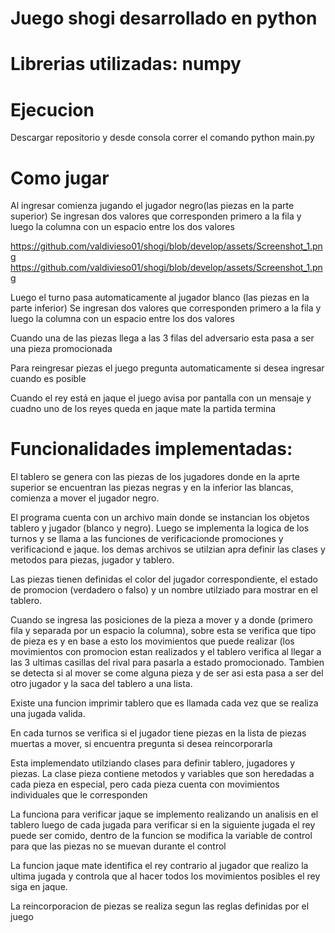 # Juego shogi desarrollado en python 

# Librerias utilizadas: numpy

# Ejecucion

Descargar repositorio y desde consola correr el comando python main.py

# Como jugar

Al ingresar comienza jugando el jugador negro(las piezas en la parte superior)
Se ingresan dos valores que corresponden primero a la fila y luego la columna con un espacio entre los dos valores

https://github.com/valdivieso01/shogi/blob/develop/assets/Screenshot_1.png
https://github.com/valdivieso01/shogi/blob/develop/assets/Screenshot_1.png

Luego el turno pasa automaticamente al jugador blanco (las piezas en la parte inferior)
Se ingresan dos valores que corresponden primero a la fila y luego la columna con un espacio entre los dos valores

Cuando una de las piezas llega a las 3 filas del adversario esta pasa a ser una pieza promocionada

Para reingresar piezas el juego pregunta automaticamente si desea ingresar cuando es posible

Cuando el rey está en jaque el juego avisa por pantalla con un mensaje y cuadno uno de los reyes queda en jaque mate la partida termina

# Funcionalidades implementadas:

<p>

El tablero se genera con las piezas de los jugadores donde en la aprte superior se encuentran las piezas negras y en la inferior las blancas, comienza a mover el jugador negro.

El programa cuenta con un archivo main donde se instancian los objetos tablero y jugador (blanco y negro). Luego se implementa la logica de los turnos y se llama a las funciones de verificacionde promociones y verificaciond e jaque. los demas archivos se utilzian apra definir las clases y metodos  para piezas, jugador y tablero.

Las piezas tienen definidas el color del jugador correspondiente, el estado de promocion (verdadero o falso) y un nombre utilziado para mostrar en el tablero.

Cuando se ingresa las posiciones de la pieza a mover y a donde (primero fila y separada por un espacio la columna), sobre esta se verifica que tipo de pieza es y en base a esto los movimientos que puede realizar (los movimientos con promocion estan realizados y el tablero verifica al llegar a las 3 ultimas casillas del rival para pasarla a estado promocionado. Tambien se detecta si al mover se come alguna pieza y de ser asi esta pasa a ser del otro jugador y la saca del tablero a una lista.

Existe una funcion imprimir tablero que es llamada cada vez que se realiza una jugada valida.

En cada turnos se verifica si el jugador tiene piezas en la lista de piezas muertas a mover, si encuentra pregunta si desea reincorporarla

Esta implemendato utilziando clases para definir tablero, jugadores y piezas. La clase pieza contiene metodos y variables que son heredadas a cada pieza en especial, pero cada pieza cuenta con movimientos individuales que le corresponden

La funciona para verificar jaque se implemento realizando un analisis en el tablero luego de cada jugada para verificar si en la siguiente jugada el rey puede ser comido, dentro de la funcion se modifica la variable de control para que las piezas no se muevan durante el control

La funcion jaque mate identifica el rey contrario al jugador que realizo la ultima jugada y controla que al hacer todos los movimientos posibles el rey siga en jaque.

La reincorporacion de piezas se realiza segun las reglas definidas por el juego
</p> 

